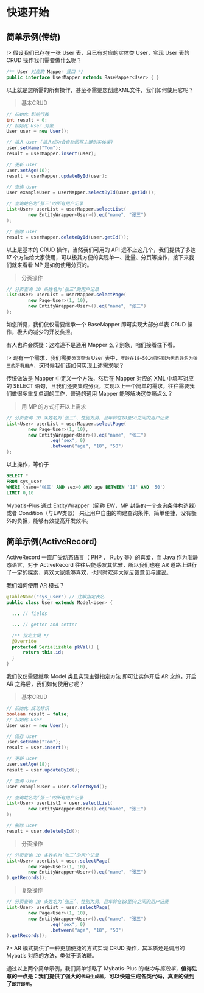 # 快速开始

## 简单示例(传统)

!> 假设我们已存在一张 User 表，且已有对应的实体类 User，实现 User 表的 CRUD 操作我们需要做什么呢？

```java
/** User 对应的 Mapper 接口 */
public interface UserMapper extends BaseMapper<User> { }
```

以上就是您所需的所有操作，甚至不需要您创建XML文件，我们如何使用它呢？

> 基本CRUD

```java
// 初始化 影响行数
int result = 0;
// 初始化 User 对象
User user = new User();

// 插入 User (插入成功会自动回写主键到实体类)
user.setName("Tom");
result = userMapper.insert(user);

// 更新 User
user.setAge(18);
result = userMapper.updateById(user);

// 查询 User
User exampleUser = userMapper.selectById(user.getId());

// 查询姓名为‘张三’的所有用户记录
List<User> userList = userMapper.selectList(
        new EntityWrapper<User>().eq("name", "张三")
);

// 删除 User
result = userMapper.deleteById(user.getId());
```

以上是基本的 CRUD 操作，当然我们可用的 API 远不止这几个，我们提供了多达 17 个方法给大家使用，可以极其方便的实现单一、批量、分页等操作，接下来我们就来看看 MP 是如何使用分页的。

> 分页操作

```java
// 分页查询 10 条姓名为‘张三’的用户记录
List<User> userList = userMapper.selectPage(
        new Page<User>(1, 10),
        new EntityWrapper<User>().eq("name", "张三")
);
```

如您所见，我们仅仅需要继承一个 BaseMapper 即可实现大部分单表 CRUD 操作，极大的减少的开发负担。

有人也许会质疑：这难道不是通用 Mapper 么？别急，咱们接着往下看。

!> 现有一个需求，我们需要`分页查询` User 表中，`年龄在18~50之间性别为男且姓名为张三的所有用户`，这时候我们该如何实现上述需求呢？

传统做法是 Mapper 中定义一个方法，然后在 Mapper 对应的 XML 中填写对应的 SELECT 语句，且我们还要集成分页，实现以上一个简单的需求，往往需要我们做很多重复单调的工作，普通的通用 Mapper 能够解决这类痛点么？

> 用 MP 的方式打开以上需求

```java
// 分页查询 10 条姓名为‘张三’、性别为男，且年龄在18至50之间的用户记录
List<User> userList = userMapper.selectPage(
        new Page<User>(1, 10),
        new EntityWrapper<User>().eq("name", "张三")
                .eq("sex", 0)
                .between("age", "18", "50")
);
```

以上操作，等价于

```sql
SELECT *
FROM sys_user
WHERE (name='张三' AND sex=0 AND age BETWEEN '18' AND '50')
LIMIT 0,10
```

Mybatis-Plus 通过 EntityWrapper（简称 EW，MP 封装的一个查询条件构造器）或者 Condition（与EW类似） 来让用户自由的构建查询条件，简单便捷，没有额外的负担，能够有效提高开发效率。

## 简单示例(ActiveRecord)

ActiveRecord 一直广受动态语言（ PHP 、 Ruby 等）的喜爱，而 Java 作为准静态语言，对于 ActiveRecord 往往只能感叹其优雅，所以我们也在 AR 道路上进行了一定的探索，喜欢大家能够喜欢，也同时欢迎大家反馈意见与建议。

我们如何使用 AR 模式？

```java
@TableName("sys_user") // 注解指定表名
public class User extends Model<User> {

  ... // fields

  ... // getter and setter

  /** 指定主键 */
  @Override
  protected Serializable pkVal() {
      return this.id;
  }
}
```

我们仅仅需要继承 Model 类且实现主键指定方法 即可让实体开启 AR 之旅，开启 AR 之路后，我们如何使用它呢？

> 基本CRUD

```java
// 初始化 成功标识
boolean result = false;
// 初始化 User
User user = new User();

// 保存 User
user.setName("Tom");
result = user.insert();

// 更新 User
user.setAge(18);
result = user.updateById();

// 查询 User
User exampleUser = user.selectById();

// 查询姓名为‘张三’的所有用户记录
List<User> userList1 = user.selectList(
        new EntityWrapper<User>().eq("name", "张三")
);

// 删除 User
result = user.deleteById();
```

> 分页操作

```java
// 分页查询 10 条姓名为‘张三’的用户记录
List<User> userList = user.selectPage(
        new Page<User>(1, 10),
        new EntityWrapper<User>().eq("name", "张三")
).getRecords();
```

> 复杂操作

```java
// 分页查询 10 条姓名为‘张三’、性别为男，且年龄在18至50之间的用户记录
List<User> userList = user.selectPage(
        new Page<User>(1, 10),
        new EntityWrapper<User>().eq("name", "张三")
                .eq("sex", 0)
                .between("age", "18", "50")
).getRecords();
```

?> AR 模式提供了一种更加便捷的方式实现 CRUD 操作，其本质还是调用的 Mybatis 对应的方法，类似于语法糖。

通过以上两个简单示例，我们简单领略了 Mybatis-Plus 的*魅力*与*高效率*，**值得注意的一点是：我们提供了强大的`代码生成器`，可以快速生成各类代码，真正的做到了`即开即用`。**
